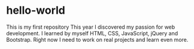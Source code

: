 # hello-world
This is my first repository
This year I discovered my passion for web development. I learned by myself  HTML, CSS, JavaScript, jQuery and Bootstrap. Right now I need to work on real projects and learn even more. 
